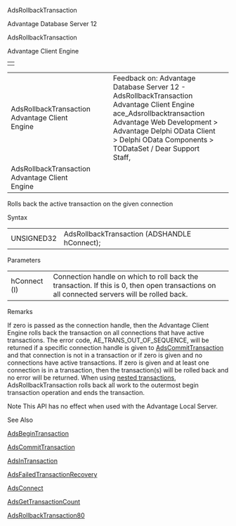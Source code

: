 AdsRollbackTransaction




Advantage Database Server 12  

AdsRollbackTransaction

Advantage Client Engine

|  |
| --- |
|  |

|  |  |  |  |  |
| --- | --- | --- | --- | --- |
| AdsRollbackTransaction  Advantage Client Engine |  |  | Feedback on: Advantage Database Server 12 - AdsRollbackTransaction Advantage Client Engine ace\_Adsrollbacktransaction Advantage Web Development > Advantage Delphi OData Client > Delphi OData Components > TODataSet / Dear Support Staff, |  |
| AdsRollbackTransaction  Advantage Client Engine |  |  |  |  |

Rolls back the active transaction on the given connection

Syntax

|  |  |
| --- | --- |
| UNSIGNED32 | AdsRollbackTransaction (ADSHANDLE hConnect); |

Parameters

|  |  |
| --- | --- |
| hConnect (I) | Connection handle on which to roll back the transaction. If this is 0, then open transactions on all connected servers will be rolled back. |

Remarks

If zero is passed as the connection handle, then the Advantage Client Engine rolls back the transaction on all connections that have active transactions. The error code, AE\_TRANS\_OUT\_OF\_SEQUENCE, will be returned if a specific connection handle is given to [AdsCommitTransaction](ace_adscommittransaction.htm) and that connection is not in a transaction or if zero is given and no connections have active transactions. If zero is given and at least one connection is in a transaction, then the transaction(s) will be rolled back and no error will be returned. When using [nested transactions](master_nesting_transactions.htm), AdsRollbackTransaction rolls back all work to the outermost begin transaction operation and ends the transaction.

Note This API has no effect when used with the Advantage Local Server.

See Also

[AdsBeginTransaction](ace_adsbegintransaction.htm)

[AdsCommitTransaction](ace_adscommittransaction.htm)

[AdsInTransaction](ace_adsintransaction.htm)

[AdsFailedTransactionRecovery](ace_adsfailedtransactionrecovery.htm)

[AdsConnect](ace_adsconnect.htm)

[AdsGetTransactionCount](ace_adsgettransactioncount.htm)

[AdsRollbackTransaction80](ace_adsrollbacktransaction80.htm)